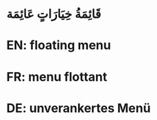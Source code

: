 # قَائِمَةُ خِيَارَاتٍ عَائِمَة

# EN: floating menu

# FR: menu flottant

# DE: unverankertes Menü

